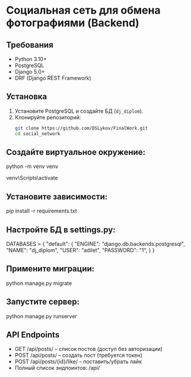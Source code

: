 # Социальная сеть для обмена фотографиями (Backend)

## Требования
- Python 3.10+
- PostgreSQL
- Django 5.0+
- DRF (Django REST Framework)

## Установка
1. Установите PostgreSQL и создайте БД (`dj_diplom`).
2. Клонируйте репозиторий:
   ```bash
   git clone https://github.com/DSLykov/FinalWork.git
   cd social_network

## Создайте виртуальное окружение:
python -m venv venv

venv\Scripts\activate

## Установите зависимости:
pip install -r requirements.txt

## Настройте БД в settings.py:

DATABASES = {
    "default": {
        "ENGINE": "django.db.backends.postgresql",
        "NAME": "dj_diplom",
        "USER": "adilet",
        "PASSWORD": "1",
    }
}

## Примените миграции:
python manage.py migrate

## Запустите сервер:
python manage.py runserver

## API Endpoints

- GET /api/posts/ – список постов (доступ без авторизации)
- POST /api/posts/ – создать пост (требуется токен)
- POST /api/posts/{id}/like/ – поставить/убрать лайк
- Полный список эндпоинтов: /api/
